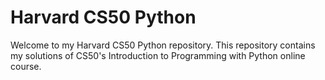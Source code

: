 # Harvard CS50 Python
Welcome to my Harvard CS50 Python repository. This repository contains my solutions of CS50's Introduction to Programming with Python online course.


